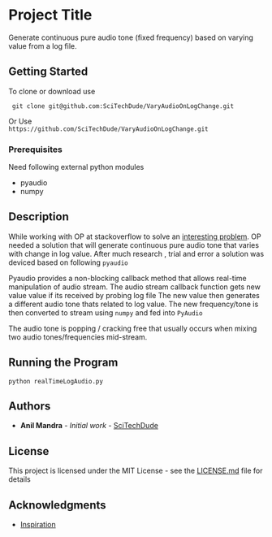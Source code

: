 # Project Title

Generate continuous pure audio tone (fixed frequency) based on varying value from a log file.

## Getting Started

To clone or download use

``` git clone git@github.com:SciTechDude/VaryAudioOnLogChange.git```

Or Use  
`https://github.com/SciTechDude/VaryAudioOnLogChange.git`

### Prerequisites

Need following external python modules
* pyaudio
* numpy
 
## Description

While working with OP at stackoverflow to solve an [interesting problem](https://stackoverflow.com/questions/52604019/real-time-continuous-sounds-with-pydub/53016278#comment92943285_53016278).
OP needed a solution that will generate continuous pure audio tone that varies with change in log value.
After much research , trial and error a solution was deviced based on following `pyaudio`

Pyaudio provides a non-blocking callback method that allows real-time manipulation of audio stream.
The audio stream callback function gets new value value if its received by probing log file
The new value then generates a different audio tone thats related to log value.
The new frequency/tone is then converted to stream using `numpy` and fed into `PyAudio`

The audio tone is popping / cracking free that usually occurs when mixing two audio tones/frequencies mid-stream.

## Running the Program

```
python realTimeLogAudio.py
````


## Authors

* **Anil Mandra** - *Initial work* - [SciTechDude](https://github.com/scitechdude)

## License

This project is licensed under the MIT License - see the [LICENSE.md](LICENSE.md) file for details

## Acknowledgments

* [Inspiration](https://stackoverflow.com/questions/31384138/how-to-change-continuously-the-frequency-of-a-sinusoidal-sound)

